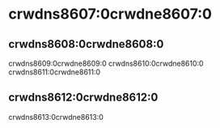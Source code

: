 # crwdns8607:0crwdne8607:0

## crwdns8608:0crwdne8608:0

crwdns8609:0crwdne8609:0 crwdns8610:0crwdne8610:0 crwdns8611:0crwdne8611:0

## crwdns8612:0crwdne8612:0

crwdns8613:0crwdne8613:0